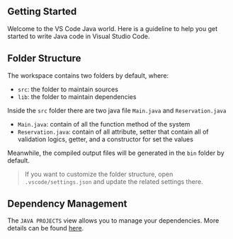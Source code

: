 ## Getting Started

Welcome to the VS Code Java world. Here is a guideline to help you get started to write Java code in Visual Studio Code.

## Folder Structure

The workspace contains two folders by default, where:

- `src`: the folder to maintain sources
- `lib`: the folder to maintain dependencies

Inside the `src` folder there are two java file `Main.java` and `Reservation.java`

- `Main.java`: contain of all the function method of the system
- `Reservation.java`: contain of all attribute, setter that contain all of validation logics, getter, and a constructor for set the values

Meanwhile, the compiled output files will be generated in the `bin` folder by default.

> If you want to customize the folder structure, open `.vscode/settings.json` and update the related settings there.

## Dependency Management

The `JAVA PROJECTS` view allows you to manage your dependencies. More details can be found [here](https://github.com/microsoft/vscode-java-dependency#manage-dependencies).
